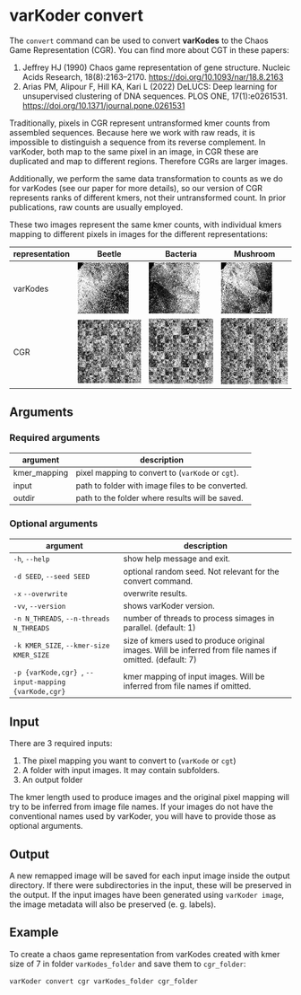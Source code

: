 # varKoder convert

The `convert` command can be used to convert **varKodes** to the Chaos Game Representation (CGR). You can find more about CGT in these papers:

1. Jeffrey HJ (1990) Chaos game representation of gene structure. Nucleic Acids Research, 18(8):2163–2170. https://doi.org/10.1093/nar/18.8.2163
2. Arias PM, Alipour F, Hill KA, Kari L (2022) DeLUCS: Deep learning for unsupervised clustering of DNA sequences. PLOS ONE, 17(1):e0261531. https://doi.org/10.1371/journal.pone.0261531

Traditionally, pixels in CGR represent untransformed kmer counts from assembled sequences. Because here we work with raw reads, it is impossible to distinguish a sequence from its reverse complement. In varKoder, both map to the same pixel in an image, in CGR these are duplicated and map to different regions. Therefore CGRs are larger images.

Additionally, we perform the same data transformation to counts as we do for varKodes (see our paper for more details), so our version of CGR represents ranks of different kmers, not their untransformed count. In prior publications, raw counts are usually employed.

These two images represent the same kmer counts, with individual kmers mapping to different pixels in images for the different representations:

| representation | Beetle | Bacteria | Mushroom |
| ----- | ----- |  ----- | ----- |
| varKodes | ![Beetle varKode](docs/Animalia_Cerambycidae_SRR15249224@00010000K+varKode+k7.png) | ![Bacteria varKode](docs/Bacteria_Mycoplasma_SRR2101396@00200000K+varKode+k7.png) |  ![Mushroom varKode](docs/Fungi_Amanitaceae_SRR15292413@00010000K+varKode+k7.png)  |  
| CGR | ![Beetle CGR](docs/Animalia_Cerambycidae_SRR15249224@00010000K+cgr+k7.png) | ![Bacteria CGR](docs/Bacteria_Mycoplasma_SRR2101396@00200000K+cgr+k7.png) |  ![Mushroom CGR](docs/Fungi_Amanitaceae_SRR15292413@00010000K+cgr+k7.png)  | 

## Arguments

### Required arguments
| argument | description |
| --- | --- |
|  kmer_mapping  |         pixel mapping to convert to (`varKode` or `cgt`). |
|  input  |                path to folder with image files to be converted. |
|  outdir  |               path to the folder where results will be saved. | 
### Optional arguments
| argument | description |
| --- | --- |
| `-h`, `--help` | show help message and exit. |
| `-d SEED`, `--seed SEED` |  optional random seed. Not relevant for the convert command. |
| `-x` `--overwrite` | overwrite results. | 
| `-vv`, `--version` |  shows varKoder version. |
| `-n N_THREADS`, `--n-threads N_THREADS` | number of threads to process simages in parallel. (default: 1) |
| `-k KMER_SIZE`, `--kmer-size KMER_SIZE` | size of kmers used to produce original images. Will be inferred from file names if omitted. (default: 7) |
| `-p {varKode,cgr} `, `--input-mapping {varKode,cgr}` | kmer mapping of input images. Will be inferred from file names if omitted. |

## Input

There are 3 required inputs:
1. The pixel mapping you want to convert to (`varKode` or `cgt`)
2. A folder with input images. It may contain subfolders.
3. An output folder

The kmer length used to produce images and the original pixel mapping will try to be inferred from image file names. If your images do not have the conventional names used by varKoder, you will have to provide those as optional arguments.


## Output

A new remapped image will be saved for each input image inside the output directory. If there were subdirectories in the input, these will be preserved in the output. If the input images have been generated using `varKoder image`, the image metadata will also be preserved (e. g. labels).

## Example

To create a chaos game representation from varKodes created with kmer size of 7 in folder `varKodes_folder` and save them to `cgr_folder`:

```bash
varKoder convert cgr varKodes_folder cgr_folder
```


